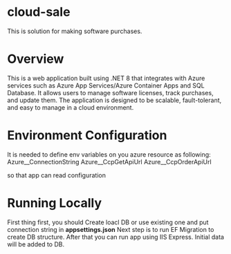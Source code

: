 # cloud-sale

This is solution for making software purchases.

# Overview
This is a web application built using .NET 8 that integrates with Azure services such as Azure App Services/Azure Container Apps and SQL Database. It allows users to manage software licenses, track purchases, and update them. The application is designed to be scalable, fault-tolerant, and easy to manage in a cloud environment.

# Environment Configuration
It is needed to define env variables on you azure resource as following:
Azure__ConnectionString
Azure__CcpGetApiUrl
Azure__CcpOrderApiUrl

so that app can read configuration 

# Running Locally
First thing first, you should Create loacl DB or use existing one and put connection string in **appsettings.json** 
Next step is to run EF Migration to create DB structure.
After that you can run app using IIS Express.
Initial data will be added to DB.
